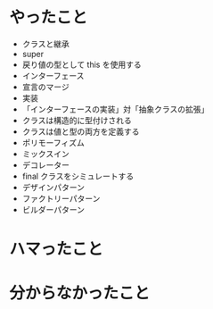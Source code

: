 # やったこと

- クラスと継承
- super
- 戻り値の型として this を使用する
- インターフェース
- 宣言のマージ
- 実装
- 「インターフェースの実装」対「抽象クラスの拡張」
- クラスは構造的に型付けされる
- クラスは値と型の両方を定義する
- ポリモーフィズム
- ミックスイン
- デコレーター
- final クラスをシミュレートする
- デザインパターン
- ファクトリーパターン
- ビルダーパターン

# ハマったこと

# 分からなかったこと
